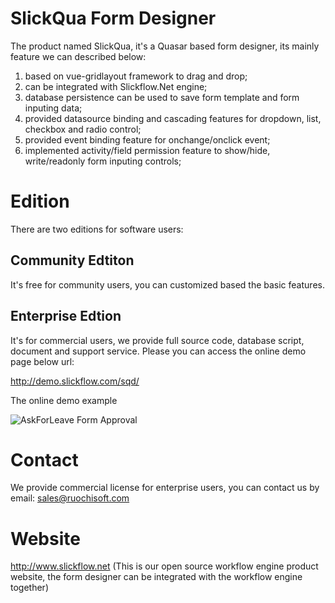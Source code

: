 # SlickQua Form Designer

The product named SlickQua, it's a Quasar based form designer, its mainly feature we can described below:

1) based on vue-gridlayout framework to drag and drop;
2) can be integrated with Slickflow.Net engine;
3) database persistence can be used to save form template and form inputing data;
4) provided datasource binding and cascading features for dropdown, list, checkbox and radio control;
5) provided event binding feature for onchange/onclick event;
6) implemented activity/field permission feature to show/hide, write/readonly form inputing controls;

# Edition

There are two editions for software users:
## Community Edtiton 
It's free for community users, you can customized based the basic features.

## Enterprise Edtion
It's for commercial users, we provide full source code, database script, document and support service. Please you can access the online demo page below url:

http://demo.slickflow.com/sqd/


The online demo example

![AskForLeave Form Approval](https://github.com/besley/besley.github.io/blob/master/Gif/SlickQua-Ask4Leave-Demo.gif)  

# Contact
We provide commercial license for enterprise users, you can contact us by email: sales@ruochisoft.com

# Website
http://www.slickflow.net
(This is our open source workflow engine product website, the form designer can be integrated with the workflow engine together)
